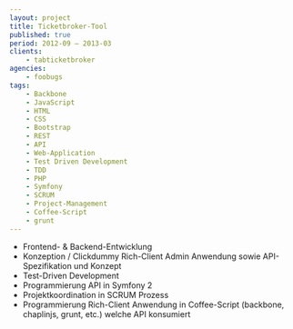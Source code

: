 ```yaml
---
layout: project
title: Ticketbroker-Tool
published: true
period: 2012-09 – 2013-03
clients:
    - tabticketbroker
agencies:
    - foobugs
tags:
    - Backbone
    - JavaScript
    - HTML
    - CSS
    - Bootstrap
    - REST
    - API
    - Web-Application
    - Test Driven Development
    - TDD
    - PHP
    - Symfony
    - SCRUM
    - Project-Management
    - Coffee-Script
    - grunt
---
```

- Frontend- & Backend-Entwicklung
- Konzeption / Clickdummy Rich-Client Admin Anwendung sowie API-Spezifikation und Konzept
- Test-Driven Development
- Programmierung API in Symfony 2
- Projektkoordination in SCRUM Prozess
- Programmierung Rich-Client Anwendung in Coffee-Script (backbone, chaplinjs, grunt, etc.) welche API konsumiert

